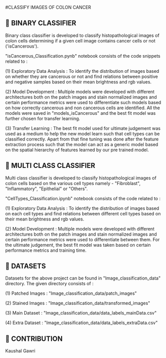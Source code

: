 #CLASSIFY IMAGES OF COLON CANCER

## :pencil: BINARY CLASSIFIER

Binary class classifier is developed to classify histopathological images of colon cells determining if a given cell image contains cancer cells or not ('isCancerous'). 

"isCancerous_Classification.pynb" notebook consists of the code snippets related to :

(1) Exploratory Data Analysis : To identify the distribution of images based on whether they are cancerous or not and find relations between positive and negative samples based on their mean brightness and rgb values.

(2) Model Development : Multiple models were developed with different architectures both on the patch images and stain normalized images and certain performance metrics were used to differentiate such models based on how correctly cancerous and non cancerous cells are identified. All the models were saved in "models_isCancerous" and the best fit model was further chosen for transfer learning.

(3) Transfer Learning : The best fit model used for ultimate judgement was used as a medium to help the new model learn such that cell types can be classified correctly. Apart from that fine tuning was done after the feature extraction process such that the model can act as a generic model based on the spatial hierarchy of features learned by our pre trained model.


## :pencil: MULTI CLASS CLASSIFIER

Multi class classifier is developed to classify histopathological images of colon cells based on the various cell types namely - "Fibroblast", "Inflammatory", "Epithelial" or "Others".

"CellTypes_Classification.ipynb" notebook consists of the code related to :

(1) Exploratory Data Analysis : To identify the distribution of images based on each cell types and find relations between different cell types based on their mean brightness and rgb values.

(2) Model Development : Multiple models were developed with different architectures both on the patch images and stain normalized images and certain performance metrics were used to differentiate between them. For the ultimate judgement, the best fit model was taken based on certain performance metrics and training time.


## :pencil: DATASETS

Datasets for the above project can be found in "Image_classification_data" directory. The given directory consists of :

(1) Patched Images : "Image_classification_data/patch_images"

(2) Stained Images : "Image_classification_data/transformed_images"

(3) Main Dataset : "Image_classification_data/data_labels_mainData.csv"

(4) Extra Dataset : "Image_classification_data/data_labels_extraData.csv"


## :pencil: CONTRIBUTION

Kaushal Gawri
